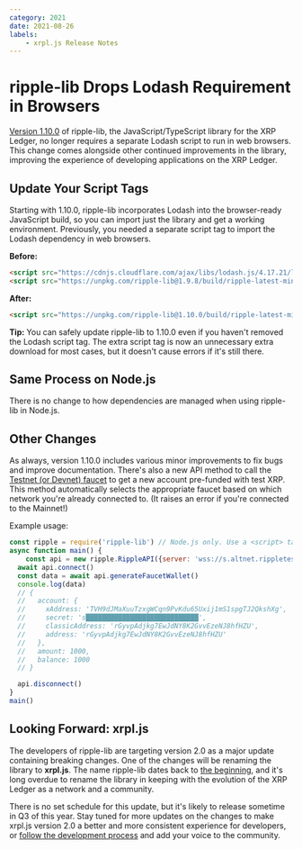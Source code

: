 ```yaml
---
category: 2021
date: 2021-08-26
labels:
    - xrpl.js Release Notes
---
```

# ripple-lib Drops Lodash Requirement in Browsers

[Version 1.10.0](https://github.com/ripple/ripple-lib/releases/tag/1.10.0) of ripple-lib, the JavaScript/TypeScript library for the XRP Ledger, no longer requires a separate Lodash script to run in web browsers. This change comes alongside other continued improvements in the library, improving the experience of developing applications on the XRP Ledger.

<!-- BREAK -->

## Update Your Script Tags

Starting with 1.10.0, ripple-lib incorporates Lodash into the browser-ready JavaScript build, so you can import just the library and get a working environment. Previously, you needed a separate script tag to import the Lodash dependency in web browsers.

**Before:**

```html
<script src="https://cdnjs.cloudflare.com/ajax/libs/lodash.js/4.17.21/lodash.min.js"></script>
<script src="https://unpkg.com/ripple-lib@1.9.8/build/ripple-latest-min.js"></script>
```

**After:**

```html
<script src="https://unpkg.com/ripple-lib@1.10.0/build/ripple-latest-min.js"></script>
```

**Tip:** You can safely update ripple-lib to 1.10.0 even if you haven't removed the Lodash script tag. The extra script tag is now an unnecessary extra download for most cases, but it doesn't cause errors if it's still there.

## Same Process on Node.js

There is no change to how dependencies are managed when using ripple-lib in Node.js.

## Other Changes

As always, version 1.10.0 includes various minor improvements to fix bugs and improve documentation. There's also a new API method to call the [Testnet (or Devnet) faucet](https://xrpl.org/xrp-testnet-faucet.html) to get a new account pre-funded with test XRP. This method automatically selects the appropriate faucet based on which network you're already connected to. (It raises an error if you're connected to the Mainnet!)

Example usage:

```js
const ripple = require('ripple-lib') // Node.js only. Use a <script> tag in browsers
async function main() {
    const api = new ripple.RippleAPI({server: 'wss://s.altnet.rippletest.net:51233'})
  await api.connect()
  const data = await api.generateFaucetWallet()
  console.log(data)
  // {
  //   account: {
  //     xAddress: 'TVH9dJMaXuuTzxgWCqn9PvKdu65Uxij1mS1spgTJ2QkshXg',
  //     secret: 's████████████████████████████',
  //     classicAddress: 'rGyvpAdjkg7EwJdNY8K2GvvEzeNJ8hfHZU',
  //     address: 'rGyvpAdjkg7EwJdNY8K2GvvEzeNJ8hfHZU'
  //   },
  //   amount: 1000,
  //   balance: 1000
  // }

  api.disconnect()
}
main()
```

## Looking Forward: xrpl.js

The developers of ripple-lib are targeting version 2.0 as a major update containing breaking changes. One of the changes will be renaming the library to **xrpl.js**. The name ripple-lib dates back to [the beginning](https://xrpl.org/history.html), and it's long overdue to rename the library in keeping with the evolution of the XRP Ledger as a network and a community.

There is no set schedule for this update, but it's likely to release sometime in Q3 of this year. Stay tuned for more updates on the changes to make xrpl.js version 2.0 a better and more consistent experience for developers, or [follow the development process](https://github.com/ripple/ripple-lib/pulls?q=is%3Apr+label%3A%22ripple-lib+2.0+%28xrpl.js%29%22) and add your voice to the community.
